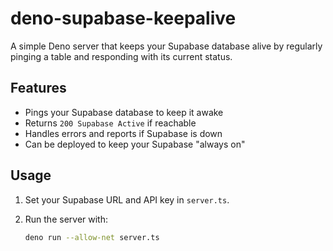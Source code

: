# deno-supabase-keepalive

A simple Deno server that keeps your Supabase database alive by regularly pinging a table and responding with its current status.

## Features

- Pings your Supabase database to keep it awake
- Returns `200 Supabase Active` if reachable
- Handles errors and reports if Supabase is down
- Can be deployed to keep your Supabase "always on"

## Usage

1. Set your Supabase URL and API key in `server.ts`.
2. Run the server with:

   ```bash
   deno run --allow-net server.ts
